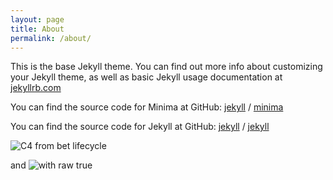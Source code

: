 ```yaml
---
layout: page
title: About
permalink: /about/
---
```


This is the base Jekyll theme. You can find out more info about customizing your Jekyll theme, as well as basic Jekyll usage documentation at [jekyllrb.com](https://jekyllrb.com/)

You can find the source code for Minima at GitHub:
[jekyll][jekyll-organization] /
[minima](https://github.com/jekyll/minima)

You can find the source code for Jekyll at GitHub:
[jekyll][jekyll-organization] /
[jekyll](https://github.com/jekyll/jekyll)


[jekyll-organization]: https://github.com/jekyll


![C4 from bet lifecycle](https://raw.githubusercontent.com/Flutter-Global/cap-bet-lifecycle/refs/heads/master/docs/architecture/img/bet_tracking_c4_context.svg)

and
![with raw true](https://github.com/Flutter-Global/cap-bet-lifecycle/blob/master/docs/architecture/img/bet_tracking_c4_context.svg?raw=true)

